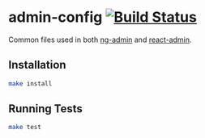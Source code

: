 # admin-config [![Build Status](https://travis-ci.org/marmelab/admin-config.svg?branch=master)](https://travis-ci.org/marmelab/admin-config)

Common files used in both [ng-admin](https://github.com/marmelab/ng-admin) and [react-admin](https://github.com/marmelab/react-admin).

## Installation

```sh
make install
```

## Running Tests

```sh
make test
```

